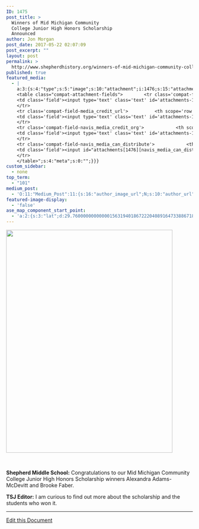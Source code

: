 ```yaml
---
ID: 1475
post_title: >
  Winners of Mid Michigan Community
  College Junior High Honors Scholarship
  Announced
author: Jon Morgan
post_date: 2017-05-22 02:07:09
post_excerpt: ""
layout: post
permalink: >
  http://www.shepherdhistory.org/winners-of-mid-michigan-community-college-junior-high-honors-scholarship-announced/
published: true
featured_media:
  - |
    a:3:{s:4:"type";s:5:"image";s:10:"attachment";i:1476;s:15:"attachment_data";a:33:{s:2:"id";i:1476;s:5:"title";s:5:"image";s:8:"filename";s:12:"image-2.jpeg";s:3:"url";s:70:"http://www.shepherdhistory.org/wp-content/uploads/2017/05/image-2.jpeg";s:4:"link";s:50:"http://www.shepherdhistory.org/?attachment_id=1476";s:3:"alt";s:0:"";s:6:"author";s:1:"1";s:11:"description";s:0:"";s:7:"caption";s:0:"";s:4:"name";s:8:"image-28";s:6:"status";s:7:"inherit";s:10:"uploadedTo";i:1475;s:4:"date";i:1495416246000;s:8:"modified";i:1495416249000;s:9:"menuOrder";i:0;s:4:"mime";s:10:"image/jpeg";s:4:"type";s:5:"image";s:7:"subtype";s:4:"jpeg";s:4:"icon";s:67:"http://www.shepherdhistory.org/wp-includes/images/media/default.png";s:13:"dateFormatted";s:12:"May 22, 2017";s:6:"nonces";a:3:{s:6:"update";s:10:"9853e6ea61";s:6:"delete";s:10:"788821c900";s:4:"edit";s:10:"1a182571c1";}s:8:"editLink";s:70:"http://www.shepherdhistory.org/wp-admin/post.php?post=1476&action=edit";s:4:"meta";b:0;s:10:"authorName";s:10:"Jon Morgan";s:14:"uploadedToLink";s:70:"http://www.shepherdhistory.org/wp-admin/post.php?post=1475&action=edit";s:15:"uploadedToTitle";s:82:"Winners of Mid Michigan Community College Junior High Honors Scholarship Announced";s:15:"filesizeInBytes";i:37486;s:21:"filesizeHumanReadable";s:5:"37 KB";s:6:"height";i:600;s:5:"width";i:450;s:11:"orientation";s:8:"portrait";s:5:"sizes";a:3:{s:9:"thumbnail";a:4:{s:6:"height";i:140;s:5:"width";i:140;s:3:"url";s:78:"http://www.shepherdhistory.org/wp-content/uploads/2017/05/image-2-140x140.jpeg";s:11:"orientation";s:9:"landscape";}s:6:"medium";a:4:{s:6:"height";i:448;s:5:"width";i:336;s:3:"url";s:78:"http://www.shepherdhistory.org/wp-content/uploads/2017/05/image-2-336x448.jpeg";s:11:"orientation";s:8:"portrait";}s:4:"full";a:4:{s:3:"url";s:70:"http://www.shepherdhistory.org/wp-content/uploads/2017/05/image-2.jpeg";s:6:"height";i:600;s:5:"width";i:450;s:11:"orientation";s:8:"portrait";}}s:6:"compat";a:2:{s:4:"item";s:1723:"<input type="hidden" name="attachments[1476][menu_order]" value="0" /><p class="media-types media-types-required-info">Required fields are marked <span class="required">*</span></p>
    <table class="compat-attachment-fields">		<tr class='compat-field-media_credit'>			<th scope='row' class='label'><label for='attachments-1476-media_credit'><span class='alignleft'>Credit</span><br class='clear' /></label></th>
    <td class='field'><input type='text' class='text' id='attachments-1476-media_credit' name='attachments[1476][media_credit]' value=''  /></td>
    </tr>
    <tr class='compat-field-media_credit_url'>			<th scope='row' class='label'><label for='attachments-1476-media_credit_url'><span class='alignleft'>Credit URL</span><br class='clear' /></label></th>
    <td class='field'><input type='text' class='text' id='attachments-1476-media_credit_url' name='attachments[1476][media_credit_url]' value=''  /></td>
    </tr>
    <tr class='compat-field-navis_media_credit_org'>			<th scope='row' class='label'><label for='attachments-1476-navis_media_credit_org'><span class='alignleft'>Organization</span><br class='clear' /></label></th>
    <td class='field'><input type='text' class='text' id='attachments-1476-navis_media_credit_org' name='attachments[1476][navis_media_credit_org]' value=''  /></td>
    </tr>
    <tr class='compat-field-navis_media_can_distribute'>			<th scope='row' class='label'><label for='attachments-1476-navis_media_can_distribute'><span class='alignleft'>Can<br />distribute?</span><br class='clear' /></label></th>
    <td class='field'><input id="attachments[1476][navis_media_can_distribute]" name="attachments[1476][navis_media_can_distribute]" type="checkbox" value="1"  /></td>
    </tr>
    </table>";s:4:"meta";s:0:"";}}}
custom_sidebar:
  - none
top_term:
  - "101"
medium_post:
  - 'O:11:"Medium_Post":11:{s:16:"author_image_url";N;s:10:"author_url";N;s:11:"byline_name";N;s:12:"byline_email";N;s:10:"cross_link";s:2:"no";s:2:"id";N;s:21:"follower_notification";s:3:"yes";s:7:"license";s:19:"all-rights-reserved";s:14:"publication_id";s:12:"881fb60cdbf3";s:6:"status";s:4:"none";s:3:"url";N;}'
featured-image-display:
  - 'false'
ase_map_component_start_point:
  - 'a:2:{s:3:"lat";d:29.760000000000001563194018672220408916473388671875;s:3:"lng";d:-95.3799999999999954525264911353588104248046875;}'
---
```

<b><img title="" src="http://www.shepherdhistory.org/wp-content/uploads/2017/05/image-2.jpeg" alt="" width="449" height="600" /></b>

&nbsp;

<b>Shepherd Middle School:</b> Congratulations to our Mid Michigan Community College Junior High Honors Scholarship winners Alexandra Adams-McDevitt and Brooke Faber.

<b>TSJ Editor:</b> I am curious to find out more about the scholarship and the students who won it.

<hr />

<a href="https://docs.google.com/document/d/1XDmwhW4EhTTqMHEgAgq4yNdivzgO51yBpGz6WDQN3vM/edit?usp=sharing">Edit this Document</a>